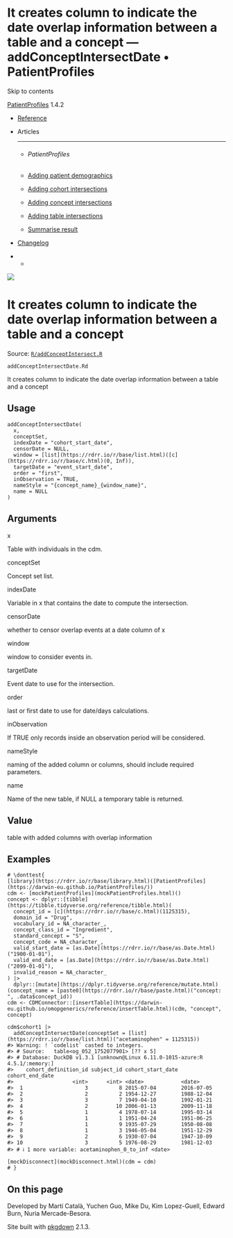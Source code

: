 # It creates column to indicate the date overlap information between a table and a concept — addConceptIntersectDate • PatientProfiles

Skip to contents

[PatientProfiles](../index.html) 1.4.2

  * [Reference](../reference/index.html)
  * Articles
    * * * *

    * ###### PatientProfiles

    * [Adding patient demographics](../articles/demographics.html)
    * [Adding cohort intersections](../articles/cohort-intersect.html)
    * [Adding concept intersections](../articles/concept-intersect.html)
    * [Adding table intersections](../articles/table-intersect.html)
    * [Summarise result](../articles/summarise.html)
  * [Changelog](../news/index.html)


  *   * [](https://github.com/darwin-eu/PatientProfiles/)



![](../logo.png)

# It creates column to indicate the date overlap information between a table and a concept

Source: [`R/addConceptIntersect.R`](https://github.com/darwin-eu/PatientProfiles/blob/v1.4.2/R/addConceptIntersect.R)

`addConceptIntersectDate.Rd`

It creates column to indicate the date overlap information between a table and a concept

## Usage
    
    
    addConceptIntersectDate(
      x,
      conceptSet,
      indexDate = "cohort_start_date",
      censorDate = NULL,
      window = [list](https://rdrr.io/r/base/list.html)([c](https://rdrr.io/r/base/c.html)(0, Inf)),
      targetDate = "event_start_date",
      order = "first",
      inObservation = TRUE,
      nameStyle = "{concept_name}_{window_name}",
      name = NULL
    )

## Arguments

x
    

Table with individuals in the cdm.

conceptSet
    

Concept set list.

indexDate
    

Variable in x that contains the date to compute the intersection.

censorDate
    

whether to censor overlap events at a date column of x

window
    

window to consider events in.

targetDate
    

Event date to use for the intersection.

order
    

last or first date to use for date/days calculations.

inObservation
    

If TRUE only records inside an observation period will be considered.

nameStyle
    

naming of the added column or columns, should include required parameters.

name
    

Name of the new table, if NULL a temporary table is returned.

## Value

table with added columns with overlap information

## Examples
    
    
    # \donttest{
    [library](https://rdrr.io/r/base/library.html)([PatientProfiles](https://darwin-eu.github.io/PatientProfiles/))
    cdm <- [mockPatientProfiles](mockPatientProfiles.html)()
    concept <- dplyr::[tibble](https://tibble.tidyverse.org/reference/tibble.html)(
      concept_id = [c](https://rdrr.io/r/base/c.html)(1125315),
      domain_id = "Drug",
      vocabulary_id = NA_character_,
      concept_class_id = "Ingredient",
      standard_concept = "S",
      concept_code = NA_character_,
      valid_start_date = [as.Date](https://rdrr.io/r/base/as.Date.html)("1900-01-01"),
      valid_end_date = [as.Date](https://rdrr.io/r/base/as.Date.html)("2099-01-01"),
      invalid_reason = NA_character_
    ) |>
      dplyr::[mutate](https://dplyr.tidyverse.org/reference/mutate.html)(concept_name = [paste0](https://rdrr.io/r/base/paste.html)("concept: ", .data$concept_id))
    cdm <- CDMConnector::[insertTable](https://darwin-eu.github.io/omopgenerics/reference/insertTable.html)(cdm, "concept", concept)
    
    cdm$cohort1 |>
      addConceptIntersectDate(conceptSet = [list](https://rdrr.io/r/base/list.html)("acetaminophen" = 1125315))
    #> Warning: ! `codelist` casted to integers.
    #> # Source:   table<og_052_1752077901> [?? x 5]
    #> # Database: DuckDB v1.3.1 [unknown@Linux 6.11.0-1015-azure:R 4.5.1/:memory:]
    #>    cohort_definition_id subject_id cohort_start_date cohort_end_date
    #>                   <int>      <int> <date>            <date>         
    #>  1                    3          8 2015-07-04        2016-07-05     
    #>  2                    2          2 1954-12-27        1988-12-04     
    #>  3                    3          7 1949-04-10        1992-01-21     
    #>  4                    2         10 2006-01-13        2009-11-18     
    #>  5                    1          4 1978-07-14        1995-03-14     
    #>  6                    1          1 1951-04-24        1951-06-25     
    #>  7                    1          9 1935-07-29        1950-08-08     
    #>  8                    1          3 1946-05-04        1951-12-29     
    #>  9                    2          6 1930-07-04        1947-10-09     
    #> 10                    3          5 1976-08-29        1981-12-03     
    #> # ℹ 1 more variable: acetaminophen_0_to_inf <date>
    
    [mockDisconnect](mockDisconnect.html)(cdm = cdm)
    # }
    
    

## On this page

Developed by Martí Català, Yuchen Guo, Mike Du, Kim Lopez-Guell, Edward Burn, Nuria Mercade-Besora.

Site built with [pkgdown](https://pkgdown.r-lib.org/) 2.1.3.
